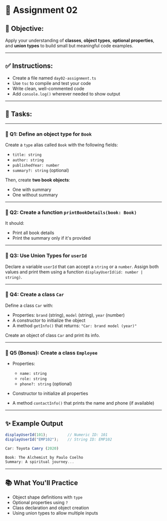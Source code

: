 # 📘 **Assignment 02**

## 🎯 **Objective:**

Apply your understanding of **classes**, **object types**, **optional properties**, and **union types** to build small but meaningful code examples.

---

## ✅ **Instructions:**

* Create a file named `day02-assignment.ts`
* Use `tsc` to compile and test your code
* Write clean, well-commented code
* Add `console.log()` wherever needed to show output

---

## 📝 **Tasks:**

---

### 🔹 Q1: Define an object type for `Book`

Create a `type` alias called `Book` with the following fields:

* `title: string`
* `author: string`
* `publishedYear: number`
* `summary?: string` (optional)

Then, create **two book objects**:

* One with summary
* One without summary

---

### 🔹 Q2: Create a function `printBookDetails(book: Book)`

It should:

* Print all book details
* Print the summary only if it's provided

---

### 🔹 Q3: Use Union Types for `userId`

Declare a variable `userId` that can accept a `string` or a `number`.
Assign both values and print them using a function `displayUserId(id: number | string)`.

---

### 🔹 Q4: Create a class `Car`

Define a class `Car` with:

* Properties: `brand` (string), `model` (string), `year` (number)
* A constructor to initialize the object
* A method `getInfo()` that returns: `"Car: brand model (year)"`

Create an object of class `Car` and print its info.

---

### 🔹 Q5 (Bonus): Create a class `Employee`

* Properties:

  * `name: string`
  * `role: string`
  * `phone?: string` (optional)
* Constructor to initialize all properties
* A method `contactInfo()` that prints the name and phone (if available)

---

## ✨ Example Output

```ts
displayUserId(101);         // Numeric ID: 101
displayUserId("EMP102");    // String ID: EMP102

Car: Toyota Camry (2020)

Book: The Alchemist by Paulo Coelho
Summary: A spiritual journey...
```

---

## 📚 What You'll Practice

* Object shape definitions with `type`
* Optional properties using `?`
* Class declaration and object creation
* Using union types to allow multiple inputs